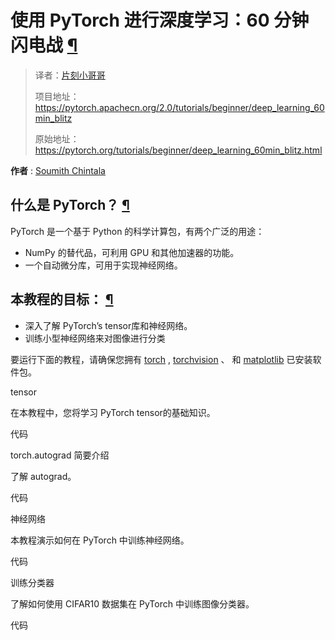 


# 使用 PyTorch 进行深度学习：60 分钟闪电战 [¶](#deep-learning-with-pytorch-a-60-month-blitz "永久链接到此标题")


> 译者：[片刻小哥哥](https://github.com/jiangzhonglian)
>
> 项目地址：<https://pytorch.apachecn.org/2.0/tutorials/beginner/deep_learning_60min_blitz>
>
> 原始地址：<https://pytorch.org/tutorials/beginner/deep_learning_60min_blitz.html>




**作者** 
 :
 [Soumith Chintala](http://soumith.ch)








## 什么是 PyTorch？ [¶](#what-is-pytorch "此标题的永久链接")




 PyTorch 是一个基于 Python 的科学计算包，有两个广泛的用途：



* NumPy 的替代品，可利用 GPU 和其他加速器的功能。
* 一个自动微分库，可用于实现神经网络。





## 本教程的目标： [¶](#goal-of-this-tutorial "永久链接到此标题")



* 深入了解 PyTorch’s tensor库和神经网络。
* 训练小型神经网络来对图像进行分类



 要运行下面的教程，请确保您拥有
 [torch](https://github.com/pytorch/pytorch) 
 ,
 [torchvision](https://github.com/pytorch/Vision) 
 、
和
 [matplotlib](https://github.com/matplotlib/matplotlib) 
 已安装软件包。















 tensor
 

 在本教程中，您将学习 PyTorch tensor的基础知识。










 代码















 torch.autograd 简要介绍
 

 了解 autograd。










 代码















 神经网络
 

 本教程演示如何在 PyTorch 中训练神经网络。










 代码















 训练分类器
 

 了解如何使用
CIFAR10 数据集在 PyTorch 中训练图像分类器。










 代码















